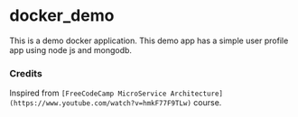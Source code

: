 # docker_demo
This is a demo docker application.
This demo app has a simple user profile app using node js and mongodb.


### Credits
Inspired from `[FreeCodeCamp MicroService Architecture](https://www.youtube.com/watch?v=hmkF77F9TLw)` course.
